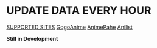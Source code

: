 # UPDATE DATA EVERY HOUR

[SUPPORTED SITES](#sites)
[GogoAnime]([https://https://anitaku.to/home.html)
[AnimePahe](https://animepahe.ru/)
[Anilist](https://anilist.co/)

<strong>Still in Development</strong>
